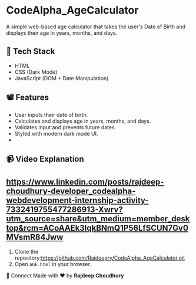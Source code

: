 # CodeAlpha_AgeCalculator
A simple web-based age calculator that takes the user's Date of Birth and displays their age in years, months, and days.
## 🔧 Tech Stack
- HTML
- CSS (Dark Mode)
- JavaScript (DOM + Date Manipulation)

## 📽️ Features
- User inputs their date of birth.
- Calculates and displays age in years, months, and days.
- Validates input and prevents future dates.
- Styled with modern dark mode UI.
- 
## 📹 Video Explanation
https://www.linkedin.com/posts/rajdeep-choudhury-developer_codealpha-webdevelopment-internship-activity-7332419755477286913-Xwrv?utm_source=share&utm_medium=member_desktop&rcm=ACoAAEk3IqkBNmQ1P56LfSCUN7Gv0MVsmR84Jww
- 
1. Clone the repository:https://github.com/Rajdeepry/CodeAlpha_AgeCalculator.git
2.  Open `AGE.html` in your browser.

🔗 Connect
Made with ❤️ by **Rajdeep Choudhury**
